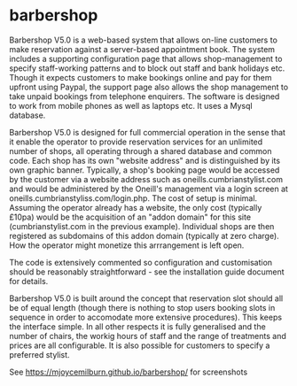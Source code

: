 # barbershop

Barbershop V5.0 is a web-based system that allows on-line customers to make reservation against a server-based appointment book. The system includes a supporting configuration page that allows shop-management to specify staff-working patterns and to block out staff and bank holidays etc. Though it expects customers to make bookings online and pay for them upfront using Paypal, the support page also allows the shop management to take unpaid bookings from telephone enquirers. The software is designed to work from mobile phones as well as laptops etc. It uses a Mysql database.

Barbershop V5.0 is designed for full commercial operation in the sense that it enable the operator to provide reservation services for an unlimited number of shops, all operating through a shared database and common code. Each shop has its own "website address" and is distinguished by its own graphic banner. Typically, a shop's booking page would be accessed by the customer via a website address such as oneills.cumbrianstylist.com and would be administered by the Oneill's management via a login screen at oneills.cumbrianstyliss.com/login.php. The cost of setup is minimal. Assuming the operator already has a website, the only cost (typically £10pa) would be the acquisition of an "addon domain" for this site (cumbrianstylist.com in the previous example). Individual shops are then registered as subdomains of this addon domain (typically at zero charge). How the operator might monetize this arrrangement is left open. 

The code is extensively commented so configuration and customisation should be reasonably straightforward - see the installation guide document for details.

Barbershop V5.0 is built around the concept that reservation slot should all be of equal length (though there is nothing to stop users booking slots in sequence in order to accomodate more extensive procedures). This keeps the interface simple. In all other respects it is fully generalised and the number of chairs, the workig hours of staff and the range of treatments and prices are all configurable. It is also possible for customers to specify a preferred stylist.

See <a href = "https://mjoycemilburn.github.io/barbershop/">https://mjoycemilburn.github.io/barbershop/ for screenshots</a>
